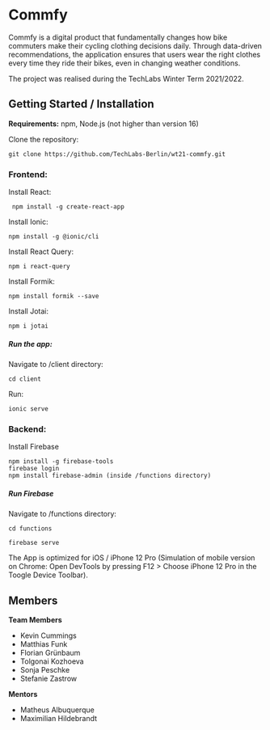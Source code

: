# Commfy

Commfy is a digital product that fundamentally changes how bike commuters make their cycling clothing decisions daily. Through data-driven recommendations, the application ensures that users wear the right clothes every time they ride their bikes, even in changing weather conditions.

The project was realised during the TechLabs Winter Term 2021/2022.

## Getting Started / Installation

**Requirements:** npm, Node.js (not higher than version 16)

Clone the repository:

```
git clone https://github.com/TechLabs-Berlin/wt21-commfy.git
```

### Frontend:

Install React:

```
 npm install -g create-react-app
```

Install Ionic:

```
npm install -g @ionic/cli
```

Install React Query:

```
npm i react-query
```

Install Formik:

```
npm install formik --save
```

Install Jotai:

```
npm i jotai
```

##### Run the app:

Navigate to /client directory:

```
cd client
```

Run:

```
ionic serve
```

### Backend:

Install Firebase

```
npm install -g firebase-tools
firebase login
npm install firebase-admin (inside /functions directory)
```

##### Run Firebase

Navigate to /functions directory:

```
cd functions
```

```
firebase serve
```

The App is optimized for iOS / iPhone 12 Pro (Simulation of mobile version on Chrome: Open DevTools by pressing F12 > Choose iPhone 12 Pro in the Toogle Device Toolbar).

## Members

**Team Members**

- Kevin Cummings
- Matthias Funk
- Florian Grünbaum
- Tolgonai Kozhoeva
- Sonja Peschke
- Stefanie Zastrow

**Mentors**

- Matheus Albuquerque
- Maximilian Hildebrandt
